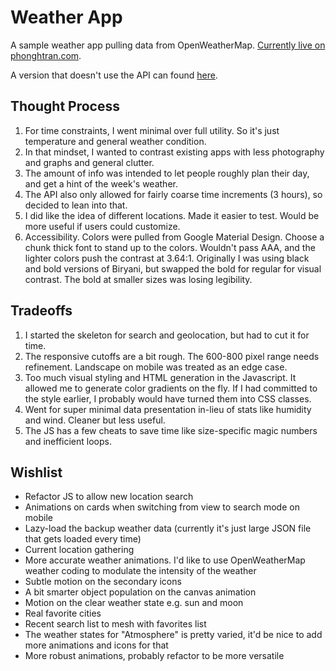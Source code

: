 # Weather App

A sample weather app pulling data from OpenWeatherMap. [Currently live on phonghtran.com](http://phonghtran.com/labs/weatherApp).

A version that doesn't use the API can found [here](http://phonghtran.com/labs/weatherApp/noAPI.html).

## Thought Process

1. For time constraints, I went minimal over full utility. So it's just temperature and general weather condition.
2. In that mindset, I wanted to contrast existing apps with less photography and graphs and general clutter.
3. The amount of info was intended to let people roughly plan their day, and get a hint of the week's weather. 
4. The API also only allowed for fairly coarse time increments (3 hours), so decided to lean into that.
5. I did like the idea of different locations. Made it easier to test. Would be more useful if users could customize. 
6. Accessibility. Colors were pulled from Google Material Design. Choose a chunk thick font to stand up to the colors. Wouldn't pass AAA, and the lighter colors push the contrast at 3.64:1. Originally I was using black and bold versions of Biryani, but swapped the bold for regular for visual contrast. The bold at smaller sizes was losing legibility.


## Tradeoffs

1. I started the skeleton for search and geolocation, but had to cut it for time.
2. The responsive cutoffs are a bit rough. The 600-800 pixel range needs refinement. Landscape on mobile was treated as an edge case. 
3. Too much visual styling and HTML generation in the Javascript. It allowed me to generate color gradients on the fly. If I had committed to the style earlier, I probably would have turned them into CSS classes.
4. Went for super minimal data presentation in-lieu of stats like humidity and wind. Cleaner but less useful. 
5. The JS has a few cheats to save time like size-specific magic numbers and inefficient loops.

## Wishlist

* Refactor JS to allow new location search
* Animations on cards when switching from view to search mode on mobile
* Lazy-load the backup weather data (currently it's just large JSON file that gets loaded every time)
* Current location gathering
* More accurate weather animations. I'd like to use OpenWeatherMap weather coding to modulate the intensity of the weather
* Subtle motion on the secondary icons
* A bit smarter object population on the canvas animation
* Motion on the clear weather state e.g. sun and moon
* Real favorite cities
* Recent search list to mesh with favorites list
* The weather states for "Atmosphere" is pretty varied, it'd be nice to add more animations and icons for that
* More robust animations, probably refactor to be more versatile
